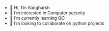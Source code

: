 - 👋 Hi, I’m Sangharsh
- 👀 I’m interested in Computer security
- 🌱 I’m currently learning GO
- 💞️ I’m looking to collaborate on python projects

<!---
SangharshSeth/SangharshSeth is a ✨ special ✨ repository because its `README.md` (this file) appears on your GitHub profile.
You can click the Preview link to take a look at your changes.
--->
